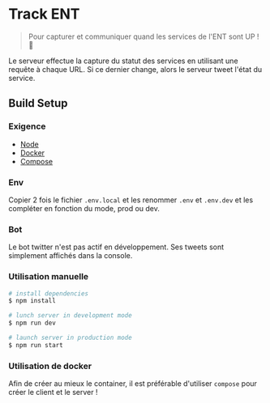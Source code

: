 # Track ENT

> Pour capturer et communiquer quand les services de l'ENT sont UP ! 👀

Le serveur effectue la capture du statut des services en utilisant une requête à chaque URL. Si ce dernier change, alors le serveur tweet l'état du service.

## Build Setup

### Exigence

- [Node](https://nodejs.org/)
- [Docker](https://www.docker.com/)
- [Compose](https://docs.docker.com/compose/)

### Env

Copier 2 fois le fichier `.env.local` et les renommer `.env` et `.env.dev` et les compléter en fonction du mode, prod ou dev.

### Bot

Le bot twitter n'est pas actif en développement. Ses tweets sont simplement affichés dans la console.

### Utilisation manuelle

```bash
# install dependencies
$ npm install

# lunch server in development mode
$ npm run dev

# launch server in production mode
$ npm run start
```

### Utilisation de docker

Afin de créer au mieux le container, il est préférable d'utiliser `compose` pour créer le client et le server !
